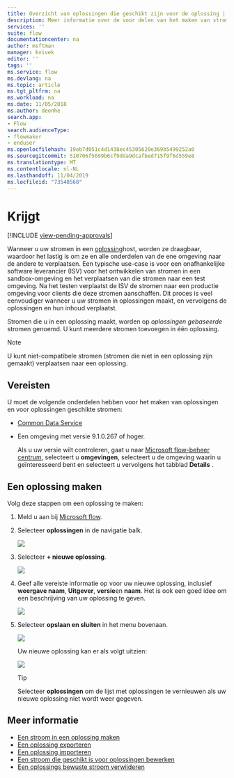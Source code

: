 ```yaml
---
title: Overzicht van oplossingen die geschikt zijn voor de oplossing | Microsoft Docs
description: Meer informatie over de voor delen van het maken van stromen in oplossingen.
services: ''
suite: flow
documentationcenter: na
author: msftman
manager: kvivek
editor: ''
tags: ''
ms.service: flow
ms.devlang: na
ms.topic: article
ms.tgt_pltfrm: na
ms.workload: na
ms.date: 11/05/2018
ms.author: deonhe
search.app:
- Flow
search.audienceType:
- flowmaker
- enduser
ms.openlocfilehash: 19eb7d051c4d1438ec45305620e369b5499252a0
ms.sourcegitcommit: 510706f5699b6cf9dda9dcafbed715f9f6d559e8
ms.translationtype: MT
ms.contentlocale: nl-NL
ms.lasthandoff: 11/04/2019
ms.locfileid: "73548568"
---
```

# <a name="overview"></a>Krijgt
[!INCLUDE [view-pending-approvals](includes/cc-rebrand.md)]

Wanneer u uw stromen in een [oplossing](https://docs.microsoft.com/powerapps/maker/common-data-service/solutions-overview)host, worden ze draagbaar, waardoor het lastig is om ze en alle onderdelen van de ene omgeving naar de andere te verplaatsen. Een typische use-case is voor een onafhankelijke software leverancier (ISV) voor het ontwikkelen van stromen in een sandbox-omgeving en het verplaatsen van die stromen naar een test omgeving. Na het testen verplaatst de ISV de stromen naar een productie omgeving voor clients die deze stromen aanschaffen. Dit proces is veel eenvoudiger wanneer u uw stromen in oplossingen maakt, en vervolgens de oplossingen en hun inhoud verplaatst.

Stromen die u in een oplossing maakt, worden op *oplossingen gebaseerde* stromen genoemd. U kunt meerdere stromen toevoegen in één oplossing.

> [!NOTE] 
> U kunt niet-compatibele stromen (stromen die niet in een oplossing zijn gemaakt) verplaatsen naar een oplossing.

## <a name="prerequisites"></a>Vereisten

U moet de volgende onderdelen hebben voor het maken van oplossingen en voor oplossingen geschikte stromen:

- [Common Data Service](https://docs.microsoft.com/powerapps/maker/common-data-service/data-platform-intro)
- Een omgeving met versie 9.1.0.267 of hoger.

  Als u uw versie wilt controleren, gaat u naar [Microsoft flow-beheer centrum](https://admin.flow.microsoft.com), selecteert u **omgevingen**, selecteert u de omgeving waarin u geïnteresseerd bent en selecteert u vervolgens het tabblad **Details** .

## <a name="create-a-solution"></a>Een oplossing maken

Volg deze stappen om een oplossing te maken:

1. Meld u aan bij [Microsoft flow](https://flow.microsoft.com).
1. Selecteer **oplossingen** in de navigatie balk.

   ![](./media/overview-solution-flows/select-solutions-from-left-nav.png)

1. Selecteer **+ nieuwe oplossing**.

   ![](./media/overview-solution-flows/select-new-solution.png)

1. Geef alle vereiste informatie op voor uw nieuwe oplossing, inclusief **weergave naam**, **Uitgever**, **versie**en **naam**. Het is ook een goed idee om een beschrijving van uw oplossing te geven.

   ![](./media/overview-solution-flows/new-solution.png)

1. Selecteer **opslaan en sluiten** in het menu bovenaan.

   ![](./media/overview-solution-flows/save-and-close-solution.png)

   Uw nieuwe oplossing kan er als volgt uitzien:

   ![](./media/overview-solution-flows/new-solution-created.png)

   > [!TIP]
   > Selecteer **oplossingen** om de lijst met oplossingen te vernieuwen als uw nieuwe oplossing niet wordt weer gegeven.

## <a name="learn-more"></a>Meer informatie

- [Een stroom in een oplossing maken](./create-flow-solution.md)
- [Een oplossing exporteren](./export-flow-solution.md)
- [Een oplossing importeren](./import-flow-solution.md)
- [Een stroom die geschikt is voor oplossingen bewerken](./edit-solution-aware-flow.md)
- [Een oplossings bewuste stroom verwijderen](./remove-solution-aware-flow.md)
